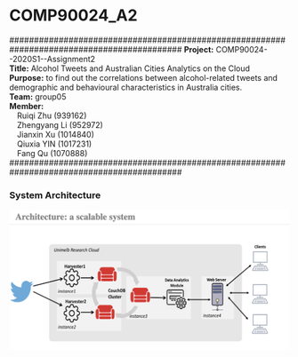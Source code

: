 # COMP90024_A2

###########################################################################################
**Project:** COMP90024--2020S1--Assignment2  
**Title:** Alcohol Tweets and Australian Cities Analytics on the Cloud  
**Purpose:**  to find out the correlations between alcohol-related tweets and demographic and behavioural characteristics in Australia cities.  
**Team:** group05  
**Member:**  
&emsp;Ruiqi Zhu (939162)  
&emsp;Zhengyang Li (952972)  
&emsp;Jianxin Xu (1014840)  
&emsp;Qiuxia YIN (1017231)  
&emsp;Fang Qu (1070888)  
###########################################################################################

### System Architecture
![avatar](architecture.png)